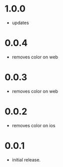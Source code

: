 
# 1.0.0

* updates

# 0.0.4

* removes color on web

# 0.0.3

* removes color on web

# 0.0.2

* removes color on ios

# 0.0.1

* initial release.
